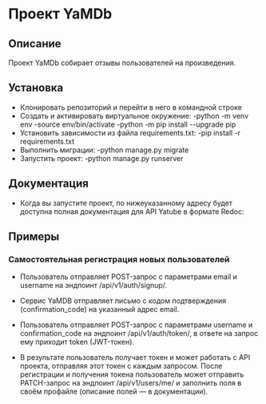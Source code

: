 # Проект YaMDb
## Описание

Проект YaMDb собирает отзывы пользователей на произведения.

## Установка

- Клонировать  репозиторий и перейти в него в командной строке
- Cоздать и активировать виртуальное окружение:
    -python -m venv env
    -source env/bin/activate
    -python -m pip install --upgrade pip
- Установить зависимости из файла requirements.txt:
    -pip install -r requirements.txt
- Выполнить миграции:
   -python manage.py migrate
- Запустить проект:
    -python manage.py runserver

## Документация
- Когда вы запустите проект, по нижеуказанному адресу будет 
доступна полная документация для API Yatube в формате Redoc:


## Примеры 
### Самостоятельная регистрация новых пользователей
- Пользователь отправляет POST-запрос с параметрами email и username на эндпоинт /api/v1/auth/signup/. 
- Сервис YaMDB отправляет письмо с кодом подтверждения (confirmation_code) на указанный адрес email.
- Пользователь отправляет POST-запрос с параметрами username и confirmation_code на эндпоинт /api/v1/auth/token/, в ответе на запрос ему приходит token (JWT-токен).

- В результате пользователь получает токен и может работать с API проекта, отправляя этот токен с каждым запросом. 
После регистрации и получения токена пользователь может отправить PATCH-запрос на эндпоинт /api/v1/users/me/ и заполнить поля в своём профайле (описание полей — в документации).

